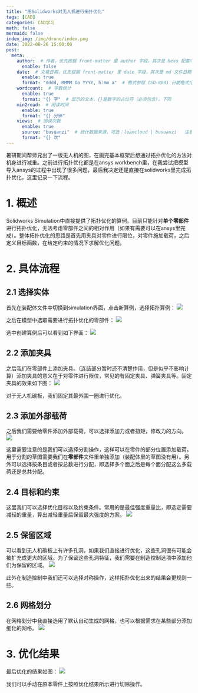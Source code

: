 ```yaml
---
title: "用Solidworks对无人机进行拓扑优化"
tags: [CAD]
categories: CAD学习
math: false
mermaid: false
index_img: /img/drone/index.png
date: 2022-08-26 15:00:00
post:
  meta:
    author:  # 作者，优先根据 front-matter 里 author 字段，其次是 hexo 配置中 author 值
      enable: false
    date:  # 文章日期，优先根据 front-matter 里 date 字段，其次是 md 文件日期
      enable: true
      format: "dddd, MMMM Do YYYY, h:mm a"  # 格式参照 ISO-8601 日期格式化
    wordcount:  # 字数统计
      enable: true
      format: "{} 字"  # 显示的文本，{}是数字的占位符（必须包含)，下同
    min2read:  # 阅读时间
      enable: true
      format: "{} 分钟"
    views:  # 阅读次数
      enable: true
      source: "busuanzi"  # 统计数据来源，可选：leancloud | busuanzi   注意不蒜子会间歇抽风
      format: "{} 次"
---
```


暑研期间帮师兄出了一版无人机的图，在画完基本框架后想通过拓扑优化的方法对机身进行减重。之前进行拓扑优化都是在ansys workbench里，在我尝试把模型导入ansys的过程中出现了很多问题，最后我决定还是直接在solidworks里完成拓扑优化，这里记录一下流程。

# 1. 概述
Solidworks Simulation中直接提供了拓扑优化的算例。目前只能针对**单个零部件**进行拓扑优化，无法考虑零部件之间的相对作用（如果有需要可以在ansys里完成）。整体拓扑优化的思路是首先用夹具对零件进行限位，对零件施加载荷，之后定义目标函数，在给定约束的情况下求解优化问题。

# 2. 具体流程
## 2.1 选择实体
首先在装配体文件中切换到simulation界面，点击新算例，选择拓扑算例：
![](/blog/img/drone/新建算例.png)

之后在模型中选取需要进行拓扑优化的零部件：
![](/blog/img/drone/选择实体.png)

选中创建算例后可以看到如下界面：
![](/blog/img/drone/选择界面.png)

## 2.2 添加夹具
之后我们在零部件上添加夹具。（连结部分暂时还不清楚作用，但是似乎不影响计算）添加夹具的意义在于对零件进行限位，常见的有固定夹具、弹簧夹具等。固定夹具的效果如下图：
![](/blog/img/drone/Fixed-solid.gif)

对于无人机碳板，我们固定其最外围一圈进行优化。

## 2.3 添加外部载荷
之后我们需要给零件添加外部载荷。可以选择添加力或者扭矩，修改力的方向。
![](/blog/img/drone/外部载荷.png)

这里需要注意的是我们可以选择分割操作，这样可以在零件的部分位置添加载荷。用于分割的草图需要我们在**零部件**文件里单独添加（装配体里的草图没有用）。另外可以选择按条目或者按总数进行分配，即选择多个面之后是每个面分配这么多载荷还是总共分配。

## 2.4 目标和约束
这里我们可以选择优化目标以及约束条件。常用的是最佳强度重量比，即选定需要减轻的重量，算出减轻重量后保留最大强度的方案。
![](/blog/img/drone/目标和约束.png)

## 2.5 保留区域
可以看到无人机碳板上有许多孔洞，如果我们直接进行优化，这些孔洞很有可能会被扩充成更大的区域。为了保留这些孔洞特征，我们需要在制造控制选项中添加他们为保留的区域。
![](/blog/img/drone/保留区域.png)

此外在制造控制中我们还可以选择对称操作，这样拓扑优化出来的结果会更规则一些。

## 2.6 网格划分
在网格划分中我直接选用了默认自动生成的网格，也可以根据需求在某些部分添加细化的网格。
![](/blog/img/drone/网格划分.png)

# 3. 优化结果
最后优化的结果如图：
![](/blog/img/drone/优化结果.png)

我们可以手动在原本零件上按照优化结果所示进行切除操作。